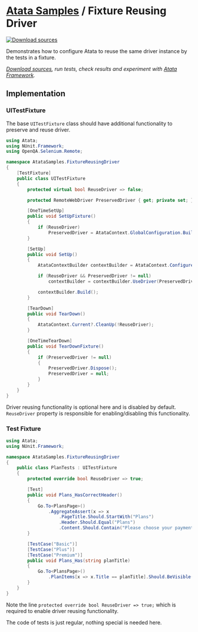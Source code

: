 # [Atata Samples](https://github.com/atata-framework/atata-samples) / Fixture Reusing Driver

[![Download sources](https://img.shields.io/badge/Download-sources-brightgreen.svg)](https://github.com/atata-framework/atata-samples/raw/master/_archives/FixtureReusingDriver.zip)

Demonstrates how to configure Atata to reuse the same driver instance by the tests in a fixture.

*[Download sources](https://github.com/atata-framework/atata-samples/raw/master/_archives/FixtureReusingDriver.zip), run tests, check results and experiment with [Atata Framework](https://atata.io).*

## Implementation

### UITestFixture

The base `UITestFixture` class should have additional functionality to preserve and reuse driver.

```cs
using Atata;
using NUnit.Framework;
using OpenQA.Selenium.Remote;

namespace AtataSamples.FixtureReusingDriver
{
    [TestFixture]
    public class UITestFixture
    {
        protected virtual bool ReuseDriver => false;

        protected RemoteWebDriver PreservedDriver { get; private set; }

        [OneTimeSetUp]
        public void SetUpFixture()
        {
            if (ReuseDriver)
                PreservedDriver = AtataContext.GlobalConfiguration.BuildingContext.DriverFactoryToUse.Create();
        }

        [SetUp]
        public void SetUp()
        {
            AtataContextBuilder contextBuilder = AtataContext.Configure();

            if (ReuseDriver && PreservedDriver != null)
                contextBuilder = contextBuilder.UseDriver(PreservedDriver);

            contextBuilder.Build();
        }

        [TearDown]
        public void TearDown()
        {
            AtataContext.Current?.CleanUp(!ReuseDriver);
        }

        [OneTimeTearDown]
        public void TearDownFixture()
        {
            if (PreservedDriver != null)
            {
                PreservedDriver.Dispose();
                PreservedDriver = null;
            }
        }
    }
}
```

Driver reusing functionality is optional here and is disabled by default.
`ReuseDriver` property is responsible for enabling/disabling this functionality.

### Test Fixture

```cs
using Atata;
using NUnit.Framework;

namespace AtataSamples.FixtureReusingDriver
{
    public class PlanTests : UITestFixture
    {
        protected override bool ReuseDriver => true;

        [Test]
        public void Plans_HasCorrectHeader()
        {
            Go.To<PlansPage>()
                .AggregateAssert(x => x
                    .PageTitle.Should.StartWith("Plans")
                    .Header.Should.Equal("Plans")
                    .Content.Should.Contain("Please choose your payment plan"));
        }

        [TestCase("Basic")]
        [TestCase("Plus")]
        [TestCase("Premium")]
        public void Plans_Has(string planTitle)
        {
            Go.To<PlansPage>()
                .PlanItems[x => x.Title == planTitle].Should.BeVisible();
        }
    }
}
```

Note the line `protected override bool ReuseDriver => true;` which is required to enable driver reusing functionality.

The code of tests is just regular, nothing special is needed here.